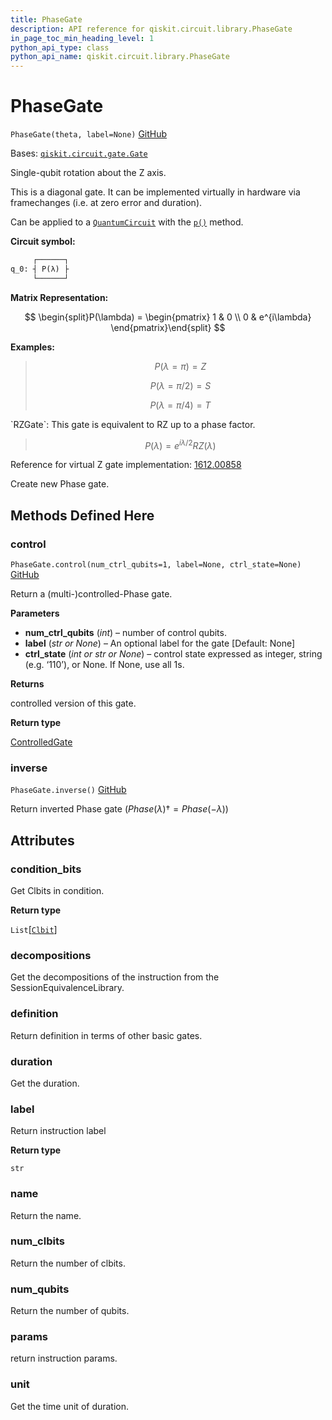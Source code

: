 ```yaml
---
title: PhaseGate
description: API reference for qiskit.circuit.library.PhaseGate
in_page_toc_min_heading_level: 1
python_api_type: class
python_api_name: qiskit.circuit.library.PhaseGate
---
```


# PhaseGate

<span id="qiskit.circuit.library.PhaseGate" />

`PhaseGate(theta, label=None)` [GitHub](https://github.com/qiskit/qiskit/tree/stable/0.22/qiskit/circuit/library/standard_gates/p.py "view source code")

Bases: [`qiskit.circuit.gate.Gate`](qiskit.circuit.Gate "qiskit.circuit.gate.Gate")

Single-qubit rotation about the Z axis.

This is a diagonal gate. It can be implemented virtually in hardware via framechanges (i.e. at zero error and duration).

Can be applied to a [`QuantumCircuit`](qiskit.circuit.QuantumCircuit "qiskit.circuit.QuantumCircuit") with the [`p()`](qiskit.circuit.QuantumCircuit#p "qiskit.circuit.QuantumCircuit.p") method.

**Circuit symbol:**

```python
     ┌──────┐
q_0: ┤ P(λ) ├
     └──────┘
```

**Matrix Representation:**

$$
\begin{split}P(\lambda) =
    \begin{pmatrix}
        1 & 0 \\
        0 & e^{i\lambda}
    \end{pmatrix}\end{split}
$$

**Examples:**

> $$
> P(\lambda = \pi) = Z
> $$
>
> $$
> P(\lambda = \pi/2) = S
> $$
>
> $$
> P(\lambda = \pi/4) = T
> $$

<Admonition title="See also" type="note">
  `RZGate`: This gate is equivalent to RZ up to a phase factor.

  > $$
  > P(\lambda) = e^{i{\lambda}/2} RZ(\lambda)
  > $$

  Reference for virtual Z gate implementation: [1612.00858](https://arxiv.org/abs/1612.00858)
</Admonition>

Create new Phase gate.

## Methods Defined Here

### control

<span id="qiskit.circuit.library.PhaseGate.control" />

`PhaseGate.control(num_ctrl_qubits=1, label=None, ctrl_state=None)` [GitHub](https://github.com/qiskit/qiskit/tree/stable/0.22/qiskit/circuit/library/standard_gates/p.py "view source code")

Return a (multi-)controlled-Phase gate.

**Parameters**

*   **num\_ctrl\_qubits** (*int*) – number of control qubits.
*   **label** (*str or None*) – An optional label for the gate \[Default: None]
*   **ctrl\_state** (*int or str or None*) – control state expressed as integer, string (e.g. ‘110’), or None. If None, use all 1s.

**Returns**

controlled version of this gate.

**Return type**

[ControlledGate](qiskit.circuit.ControlledGate "qiskit.circuit.ControlledGate")

### inverse

<span id="qiskit.circuit.library.PhaseGate.inverse" />

`PhaseGate.inverse()` [GitHub](https://github.com/qiskit/qiskit/tree/stable/0.22/qiskit/circuit/library/standard_gates/p.py "view source code")

Return inverted Phase gate ($Phase(\lambda){\dagger} = Phase(-\lambda)$)

## Attributes

<span id="qiskit.circuit.library.PhaseGate.condition_bits" />

### condition\_bits

Get Clbits in condition.

**Return type**

`List`\[[`Clbit`](qiskit.circuit.Clbit "qiskit.circuit.classicalregister.Clbit")]

<span id="qiskit.circuit.library.PhaseGate.decompositions" />

### decompositions

Get the decompositions of the instruction from the SessionEquivalenceLibrary.

<span id="qiskit.circuit.library.PhaseGate.definition" />

### definition

Return definition in terms of other basic gates.

<span id="qiskit.circuit.library.PhaseGate.duration" />

### duration

Get the duration.

<span id="qiskit.circuit.library.PhaseGate.label" />

### label

Return instruction label

**Return type**

`str`

<span id="qiskit.circuit.library.PhaseGate.name" />

### name

Return the name.

<span id="qiskit.circuit.library.PhaseGate.num_clbits" />

### num\_clbits

Return the number of clbits.

<span id="qiskit.circuit.library.PhaseGate.num_qubits" />

### num\_qubits

Return the number of qubits.

<span id="qiskit.circuit.library.PhaseGate.params" />

### params

return instruction params.

<span id="qiskit.circuit.library.PhaseGate.unit" />

### unit

Get the time unit of duration.

